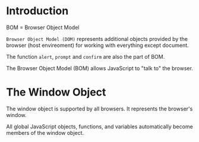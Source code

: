 # Introduction

BOM = Browser Object Model

`Browser Object Model (DOM)` represents additional objects provided by the browser (host envireoment) for working with everything except document.

The function `alert`, `prompt` and `confirm` are also the part of BOM.
&nbsp;

The Browser Object Model (BOM) allows JavaScript to "talk to" the browser.

# The Window Object

The window object is supported by all browsers. It represents the browser's window.

All global JavaScript objects, functions, and variables automatically become members of the window object.

&nbsp;

&nbsp;